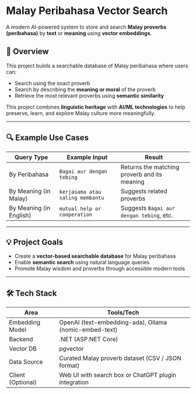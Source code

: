 # Malay Peribahasa Vector Search

A modern AI-powered system to store and search **Malay proverbs (peribahasa)** by **text** or **meaning** using **vector embeddings**.

## 📖 Overview

This project builds a searchable database of Malay peribahasa where users can:
- Search using the exact proverb
- Search by describing the **meaning or moral** of the proverb
- Retrieve the most relevant proverbs using **semantic similarity**

This project combines **linguistic heritage** with **AI/ML technologies** to help preserve, learn, and explore Malay culture more meaningfully.

---

## 🔍 Example Use Cases

| Query Type                | Example Input                                   | Result                                           |
|--------------------------|--------------------------------------------------|--------------------------------------------------|
| By Peribahasa            | `Bagai aur dengan tebing`                       | Returns the matching proverb and its meaning     |
| By Meaning (in Malay)    | `kerjasama atau saling membantu`                | Suggests related proverbs                        |
| By Meaning (in English)  | `mutual help or cooperation`                    | Suggests `Bagai aur dengan tebing`, etc.         |

---

## 💡 Project Goals

- Create a **vector-based searchable database** for Malay peribahasa
- Enable **semantic search** using natural language queries
- Promote Malay wisdom and proverbs through accessible modern tools

---

## 🛠 Tech Stack

| Area              | Tools/Tech                                              |
|-------------------|---------------------------------------------------------|
| Embedding Model   | OpenAI (text-embedding-ada), Ollama (nomic-embed-text)  |
| Backend           | .NET (ASP.NET Core)                                     |
| Vector DB         | pgvector                                                |
| Data Source       | Curated Malay proverb dataset (CSV / JSON format)       |
| Client (Optional) | Web UI with search box or ChatGPT plugin integration    |

